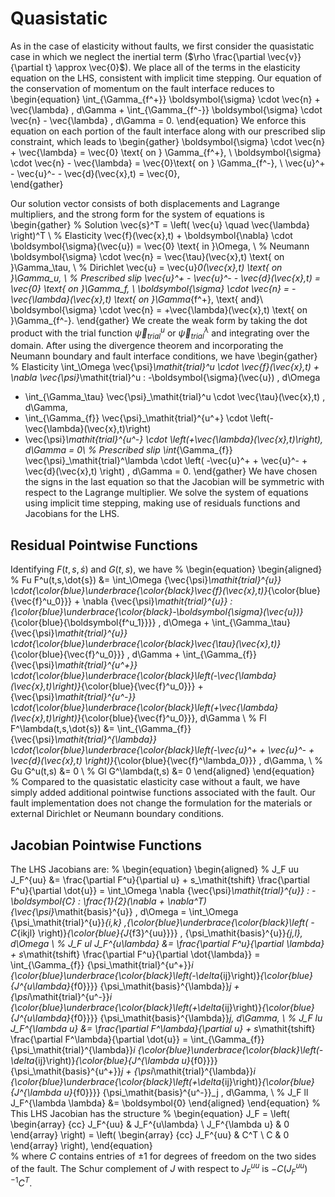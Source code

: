 # Quasistatic

As in the case of elasticity without faults, we first consider the quasistatic case in which we neglect the inertial term ($\rho \frac{\partial \vec{v}}{\partial t} \approx \vec{0}$).
We place all of the terms in the elasticity equation on the LHS, consistent with implicit time stepping.
Our equation of the conservation of momentum on the fault interface reduces to
\begin{equation}
  \int_{\Gamma_{f^+}} \boldsymbol{\sigma} \cdot \vec{n} + \vec{\lambda} \, d\Gamma + \int_{\Gamma_{f^-}} \boldsymbol{\sigma} \cdot \vec{n} - \vec{\lambda} \, d\Gamma = 0.
\end{equation}
We enforce this equation on each portion of the fault interface along with our prescribed slip constraint, which leads to
\begin{gather}
  \boldsymbol{\sigma} \cdot \vec{n} + \vec{\lambda} = \vec{0} \text{ on } \Gamma_{f^+}, \\
  \boldsymbol{\sigma} \cdot \vec{n} - \vec{\lambda} = \vec{0}\text{ on } \Gamma_{f^-}, \\
  \vec{u}^+ - \vec{u}^- - \vec{d}(\vec{x},t) = \vec{0},  
\end{gather}

Our solution vector consists of both displacements and Lagrange multipliers, and the strong form for the system of equations is
\begin{gather}
  % Solution
  \vec{s}^T = \left( \vec{u} \quad \vec{\lambda} \right)^T \\
  % Elasticity
  \vec{f}(\vec{x},t) + \boldsymbol{\nabla} \cdot \boldsymbol{\sigma}(\vec{u}) = \vec{0} \text{ in }\Omega, \\
  % Neumann
  \boldsymbol{\sigma} \cdot \vec{n} = \vec{\tau}(\vec{x},t) \text{ on }\Gamma_\tau, \\
  % Dirichlet
  \vec{u} = \vec{u}_0(\vec{x},t) \text{ on }\Gamma_u, \\
  % Prescribed slip
  \vec{u}^+ - \vec{u}^- - \vec{d}(\vec{x},t) = \vec{0} \text{ on }\Gamma_f,  \\
  \boldsymbol{\sigma} \cdot \vec{n} = -\vec{\lambda}(\vec{x},t) \text{ on }\Gamma_{f^+}, \text{ and}\\
  \boldsymbol{\sigma} \cdot \vec{n} = +\vec{\lambda}(\vec{x},t) \text{ on }\Gamma_{f^-}.
\end{gather}
We create the weak form by taking the dot product with the trial function $\vec{\psi}_\mathit{trial}^u$ or $\vec{\psi}_\mathit{trial}^\lambda$ and integrating over the domain.
After using the divergence theorem and incorporating the Neumann boundary and fault interface conditions, we have
\begin{gather}
  % Elasticity
  \int_\Omega \vec{\psi}_\mathit{trial}^u \cdot \vec{f}(\vec{x},t) + \nabla \vec{\psi}_\mathit{trial}^u : -\boldsymbol{\sigma}(\vec{u}) \, d\Omega
  + \int_{\Gamma_\tau} \vec{\psi}_\mathit{trial}^u \cdot \vec{\tau}(\vec{x},t) \, d\Gamma,
  + \int_{\Gamma_{f}} \vec{\psi}_\mathit{trial}^{u^+} \cdot \left(-\vec{\lambda}(\vec{x},t)\right)
  + \vec{\psi}_\mathit{trial}^{u^-} \cdot \left(+\vec{\lambda}(\vec{x},t)\right)\, d\Gamma = 0\\
  % Prescribed slip
  \int_{\Gamma_{f}} \vec{\psi}_\mathit{trial}^\lambda \cdot \left(
    -\vec{u}^+ + \vec{u}^- + \vec{d}(\vec{x},t) \right) \, d\Gamma = 0.
\end{gather}
We have chosen the signs in the last equation so that the Jacobian will be symmetric with respect to the Lagrange multiplier.
We solve the system of equations using implicit time stepping, making use of residuals functions and Jacobians for the LHS.

## Residual Pointwise Functions

Identifying $F(t,s,\dot{s})$ and $G(t,s)$, we have
%
\begin{equation}
\begin{aligned}
% Fu
F^u(t,s,\dot{s}) &= \int_\Omega {\vec{\psi}_\mathit{trial}^{u}} \cdot{\color{blue}\underbrace{\color{black}\vec{f}(\vec{x},t)}_{\color{blue}{\vec{f}^u_0}}} + \nabla {\vec{\psi}_\mathit{trial}^{u}} : {\color{blue}\underbrace{\color{black}-\boldsymbol{\sigma}(\vec{u})}_{\color{blue}{\boldsymbol{f^u_1}}}} \, d\Omega + \int_{\Gamma_\tau} {\vec{\psi}_\mathit{trial}^{u}} \cdot{\color{blue}\underbrace{\color{black}\vec{\tau}(\vec{x},t)}_{\color{blue}{\vec{f}^u_0}}} \, d\Gamma + \int_{\Gamma_{f}} {\vec{\psi}_\mathit{trial}^{u^+}} \cdot{\color{blue}\underbrace{\color{black}\left(-\vec{\lambda}(\vec{x},t)\right)}_{\color{blue}{\vec{f}^u_0}}} + {\vec{\psi}_\mathit{trial}^{u^-}} \cdot{\color{blue}\underbrace{\color{black}\left(+\vec{\lambda}(\vec{x},t)\right)}_{\color{blue}{\vec{f}^u_0}}}\, d\Gamma \\
% Fl
F^\lambda(t,s,\dot{s}) &= \int_{\Gamma_{f}} {\vec{\psi}_\mathit{trial}^{\lambda}} \cdot{\color{blue}\underbrace{\color{black}\left(-\vec{u}^+ + \vec{u}^- + \vec{d}(\vec{x},t) \right)}_{\color{blue}{\vec{f}^\lambda_0}}} \, d\Gamma, \\
% Gu
G^u(t,s) &= 0 \\
% Gl
G^\lambda(t,s) &= 0
\end{aligned}
\end{equation}
%
Compared to the quasistatic elasticity case without a fault, we have simply added additional pointwise functions associated with the fault.
Our fault implementation does not change the formulation for the materials or external Dirichlet or Neumann boundary conditions.

## Jacobian Pointwise Functions

The LHS Jacobians are:
%
\begin{equation}
\begin{aligned}
% J_F uu
J_F^{uu} &= \frac{\partial F^u}{\partial u} + s_\mathit{tshift} \frac{\partial F^u}{\partial \dot{u}} = \int_\Omega \nabla {\vec{\psi}_\mathit{trial}^{u}} : -\boldsymbol{C} : \frac{1}{2}(\nabla + \nabla^T){\vec{\psi}_\mathit{basis}^{u}} \, d\Omega = \int_\Omega {\psi_\mathit{trial}^{u}}_{i,k} \,{\color{blue}\underbrace{\color{black}\left( -C_{ikjl} \right)}_{\color{blue}{J_{f3}^{uu}}}} \, {\psi_\mathit{basis}^{u}}_{j,l}\, d\Omega \\
% J_F ul
J_F^{u\lambda} &= \frac{\partial F^u}{\partial \lambda} + s_\mathit{tshift} \frac{\partial F^u}{\partial \dot{\lambda}} = \int_{\Gamma_{f}} {\psi_\mathit{trial}^{u^+}}_i {\color{blue}\underbrace{\color{black}\left(-\delta_{ij}\right)}_{\color{blue}{J^{u\lambda}_{f0}}}} {\psi_\mathit{basis}^{\lambda}}_j + {\psi_\mathit{trial}^{u^-}}_i {\color{blue}\underbrace{\color{black}\left(+\delta_{ij}\right)}_{\color{blue}{J^{u\lambda}_{f0}}}} {\psi_\mathit{basis}^{\lambda}}_j\, d\Gamma, \\
% J_F lu
J_F^{\lambda u} &= \frac{\partial F^\lambda}{\partial u} + s_\mathit{tshift} \frac{\partial F^\lambda}{\partial \dot{u}} = \int_{\Gamma_{f}} {\psi_\mathit{trial}^{\lambda}}_i {\color{blue}\underbrace{\color{black}\left(-\delta_{ij}\right)}_{\color{blue}{J^{\lambda u}_{f0}}}} {\psi_\mathit{basis}^{u^+}}_j  + {\psi_\mathit{trial}^{\lambda}}_i {\color{blue}\underbrace{\color{black}\left(+\delta_{ij}\right)}_{\color{blue}{J^{\lambda u}_{f0}}}} {\psi_\mathit{basis}^{u^-}}_j \, d\Gamma, \\
% J_F ll
J_F^{\lambda \lambda} &= \boldsymbol{0}
\end{aligned}
\end{equation}
%
This LHS Jacobian has the structure
%
\begin{equation}
J_F = \left( \begin{array} {cc} J_F^{uu} & J_F^{u\lambda} \\ J_F^{\lambda u} & 0 \end{array} \right) = \left( \begin{array} {cc} J_F^{uu} & C^T \\ C & 0 \end{array} \right),
\end{equation}  
%
where $C$ contains entries of $\pm 1$ for degrees of freedom on the two sides of the fault.
The Schur complement of $J$ with respect to $J_F^{uu}$ is $-C\left(J_F^{uu}\right)^{-1}C^T$.
